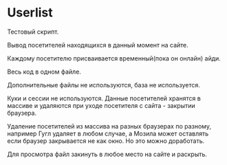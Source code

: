 # Userlist
Тестовый скрипт.

Вывод посетителей находящихся в данный момент на сайте.

Каждому посетителю присваивается временный(пока он онлайн) айди.

Весь код в одном файле. 

Дополнительные файлы не используются, база не используется.

Куки и сессии не используются. Данные посетителей хранятся в массиве и удаляются при уходе посетителя с сайта - закрытии браузера.

Удаление посетителей из массива на разных браузерах по разному, например Гугл удаляет в любом случае, а Мозила может оставлять если браузер закрывается не как окно. Но это можно доработать.

Для просмотра файл закинуть в любое место на сайте и раскрыть.
